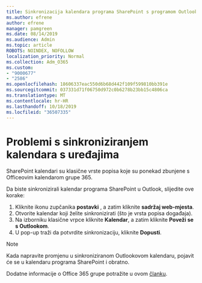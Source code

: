 ```yaml
---
title: Sinkronizacija kalendara programa SharePoint s programom Outlook
ms.author: efrene
author: efrene
manager: pamgreen
ms.date: 08/14/2019
ms.audience: Admin
ms.topic: article
ROBOTS: NOINDEX, NOFOLLOW
localization_priority: Normal
ms.collection: Adm_O365
ms.custom:
- "9000677"
- "2586"
ms.openlocfilehash: 18606337eac550d6b68d442f109f599810bb391e
ms.sourcegitcommit: 037331d71f06750d972c0b6278b23bb15c4806ca
ms.translationtype: MT
ms.contentlocale: hr-HR
ms.lasthandoff: 10/18/2019
ms.locfileid: "36507335"
---
```

# <a name="issues-synchronizing-your-calendar-to-devices"></a>Problemi s sinkroniziranjem kalendara s uređajima

SharePoint kalendari su klasične vrste popisa koje su ponekad zbunjene s Officeovim kalendarom grupe 365.

Da biste sinkronizirali kalendar programa SharePoint u Outlook, slijedite ove korake:

1. Kliknite ikonu zupčanika **postavki** , a zatim kliknite **sadržaj web-mjesta**.
2. Otvorite kalendar koji želite sinkronizirati (što je vrsta popisa događaja).
3. Na izborniku klasične vrpce kliknite **Kalendar**, a zatim kliknite **Poveži se s Outlookom**.
4. U pop-up traži da potvrdite sinkronizaciju, kliknite **Dopusti**.

>[!Note]
> Kada napravite promjenu u sinkroniziranom Outlookovom kalendaru, pojavit će se u kalendaru programa SharePoint i obratno.

Dodatne informacije o Office 365 grupe potražite u ovom [članku](https://support.office.com/article/Learn-about-Office-365-groups-b565caa1-5c40-40ef-9915-60fdb2d97fa2).
